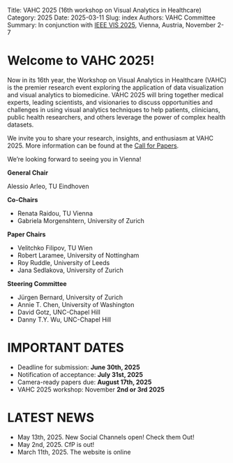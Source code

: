 Title: VAHC 2025 (16th workshop on Visual Analytics in Healthcare)
Category: 2025
Date: 2025-03-11
Slug: index
Authors: VAHC Committee
Summary: In conjunction with [IEEE VIS 2025](https://ieeevis.org/year/2025/welcome), Vienna, Austria, November 2-7


Welcome to VAHC 2025!
=====================

Now in its 16th year, the Workshop on Visual Analytics in Healthcare (VAHC) is the premier research event exploring the application of data visualization and visual analytics to biomedicine. VAHC 2025 will bring together medical experts, leading scientists, and visionaries to discuss opportunities and challenges in using visual analytics techniques to help patients, clinicians, public health researchers, and others leverage the power of complex health datasets.

We invite you to share your research, insights, and enthusiasm at VAHC 2025. More information can be found at the [Call for Papers](./call-for-papers.html).

We’re looking forward to seeing you in Vienna!

**General Chair**

Alessio Arleo, TU Eindhoven

**Co-Chairs**

- Renata Raidou, TU Vienna
- Gabriela Morgenshtern, University of Zurich

**Paper Chairs**

- Velitchko Filipov,		   TU Wien
- Robert Laramee,		     University of Nottingham	
- Roy Ruddle,			       University of Leeds		
- Jana Sedlakova,		     University of Zurich

**Steering Committee**

- Jürgen Bernard,		University of Zurich
- Annie T. Chen,			University of Washington
- David Gotz,			  UNC-Chapel Hill
- Danny T.Y. Wu,			UNC-Chapel Hill


IMPORTANT DATES
===============

- Deadline for submission: **June 30th, 2025**
- Notification of acceptance: **July 31st, 2025**
- Camera-ready papers due: **August 17th, 2025**
- VAHC 2025 workshop: November **2nd or 3rd 2025**



LATEST NEWS
===========
- May 13th, 2025. New Social Channels open! Check them Out!
- May 2nd, 2025. CfP is out!
- March 11th, 2025. The website is online 
